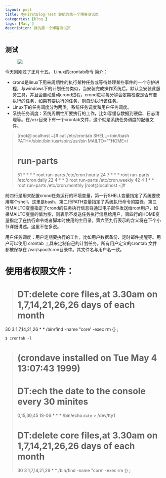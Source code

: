 ```yaml
---
layout: post
title: MyFirstBlog-Test 郭航的第一个博客测试页
categories: [blog ]
tags: [Mac, ]
description: 我的第一个博客测试页
---
```


## 测试
<figure>
    <img src="ftp://chinaguohang.cn/img/XJTU.jpg">
</figure>


今天刚刚过了正月十五。
Linux的crontab命令
简介：
- crond是linux下用来周期性的执行某种任务或等待处理某些事件的一个守护进程，与windows下的计划任务类似，当安装完成操作系统后，默认会安装此服务工具，并且会自动启动crond进程，crond进程每分钟会定期检查是否有要执行的任务，如果有要执行的任务，则自动执行该任务。
- Linux下的任务调度分为两类，系统任务调度和用户任务调度。
- 系统任务调度：系统周期性所要执行的工作，比如写缓存数据到硬盘、日志清理等。在`/etc`目录下有一个crontab文件，这个就是系统任务调度的配置文件。
> [root@localhost ~]# cat /etc/crontab 
> SHELL=/bin/bash
> PATH=/sbin:/bin:/usr/sbin:/usr/bin
> MAILTO=""HOME=/
>  
> # run-parts
> 51 * * * * root run-parts /etc/cron.hourly
> 24 7 * * * root run-parts /etc/cron.daily
> 22 4 * * 0 root run-parts /etc/cron.weekly
> 42 4 1 * * root run-parts /etc/cron.monthly
> [root@localhost ~]#


前四行是用来配置crond任务运行的环境变量，第一行SHELL变量指定了系统要使用哪个shell，这里是bash，第二行PATH变量指定了系统执行命令的路径，第三行MAILTO变量指定了crond的任务执行信息将通过电子邮件发送给root用户，如果MAILTO变量的值为空，则表示不发送任务执行信息给用户，第四行的HOME变量指定了在执行命令或者脚本时使用的主目录。第六至九行表示的含义将在下个小节详细讲述。这里不在多说。

用户任务调度：用户定期要执行的工作，比如用户数据备份、定时邮件提醒等。用户可以使用 crontab 工具来定制自己的计划任务。所有用户定义的crontab 文件都被保存在 /var/spool/cron目录中。其文件名与用户名一致。

# 使用者权限文件：
> # DT:delete core files,at 3.30am on 1,7,14,21,26,26 days of each month
30 3 1,7,14,21,26 * * /bin/find -name "core' -exec rm {} \;

```
$ crontab -l
```
> # (crondave installed on Tue May 4 13:07:43 1999)
> # DT:ech the date to the console every 30 minites
> 0,15,30,45 18-06 * * * /bin/echo `date` > /dev/tty1
> # DT:delete core files,at 3.30am on 1,7,14,21,26,26 days of each month
> 30 3 1,7,14,21,26 * * /bin/find -name "core' -exec rm {} \;